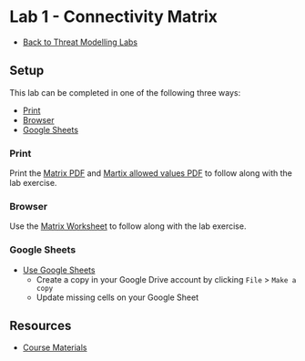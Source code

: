 # Lab 1 - Connectivity Matrix

- [Back to Threat Modelling Labs](/README.md)

## Setup

This lab can be completed in one of the following three ways:

- [Print](#print)
- [Browser](#browser)
- [Google Sheets](#google-sheets)

### Print

Print the [Matrix PDF](lab1-matrix.pdf) and [Martix allowed values PDF](lab1-matrix-allowed-values.pdf) to follow along with the lab exercise.

### Browser

Use the [Matrix Worksheet](WORKSHEET.md) to follow along with the lab exercise.

### Google Sheets

- [Use Google Sheets](https://docs.google.com/spreadsheets/d/1V3HvoqMOK763asDTPZYpT1wn-f0zZ18CjYf15GTKrqA/edit?usp=sharing)
  - Create a copy in your Google Drive account by clicking `File` > `Make a copy`
  - Update missing cells on your Google Sheet

## Resources

- [Course Materials](/course-materials#module-1)
